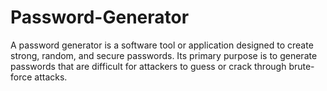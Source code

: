 # Password-Generator
A password generator is a software tool or application designed to create strong, random, and secure passwords. Its primary purpose is to generate passwords that are difficult for attackers to guess or crack through brute-force attacks. 
